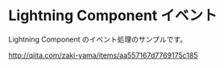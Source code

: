 Lightning Component イベント
============================

Lightning Component のイベント処理のサンプルです。

http://qiita.com/zaki-yama/items/aa557167d7769175c185
